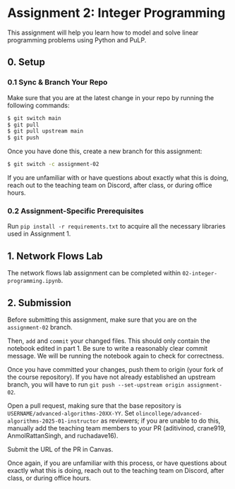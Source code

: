 # Assignment 2: Integer Programming

This assignment will help you learn how to model and solve linear programming problems using Python and PuLP.

## 0. Setup

### 0.1 Sync & Branch Your Repo

Make sure that you are at the latest change in your repo by running the following commands:

```bash
$ git switch main
$ git pull
$ git pull upstream main
$ git push
```

Once you have done this, create a new branch for this assignment:

```bash
$ git switch -c assignment-02
```

If you are unfamiliar with or have questions about exactly what this is doing,
reach out to the teaching team on Discord, after class, or during office hours.

### 0.2 Assignment-Specific Prerequisites

Run `pip install -r requirements.txt` to acquire all the necessary libraries used in Assignment 1.

## 1. Network Flows Lab

The network flows lab assignment can be completed within `02-integer-programming.ipynb`.

## 2. Submission

Before submitting this assignment, make sure that you are on the `assignment-02` branch.

Then, `add` and `commit` your changed files. This should only contain the notebook edited in part 1. Be sure to write a reasonably clear commit message. We will be running the notebook again to check for correctness.

Once you have committed your changes, push them to origin (your fork of the course repository). If you have not already established an upstream branch, you will have to run `git push --set-upstream origin assignment-02`.

Open a pull request, making sure that the base repository is `USERNAME/advanced-algorithms-20XX-YY`. Set `olincollege/advanced-algorithms-2025-01-instructor` as reviewers; if you are unable to do this, manually add the teaching team members to your PR (aditivinod, crane919, AnmolRattanSingh, and ruchadave16).

Submit the URL of the PR in Canvas.

Once again, if you are unfamiliar with this process, or have questions about exactly what this is doing, reach out to the teaching team on Discord, after class, or during office hours.
